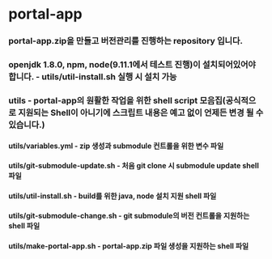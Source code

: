 # portal-app

### portal-app.zip을 만들고 버전관리를 진행하는 repository 입니다.
### openjdk 1.8.0, npm, node(9.11.1에서 테스트 진행)이 설치되어있어야 합니다. - utils/util-install.sh 실행 시 설치 가능

### utils - portal-app의 원활한 작업을 위한 shell script 모음집(공식적으로 지원되는 Shell이 아니기에 스크립트 내용은 예고 없이 언제든 변경 될 수 있습니다.)
#### utils/variables.yml - zip 생성과 submodule 컨트롤을 위한 변수 파일
#### utils/git-submodule-update.sh - 처음 git clone 시 submodule update shell 파일
#### utils/util-install.sh - build를 위한 java, node 설치 지원 shell 파일
#### utils/git-submodule-change.sh - git submodule의 버전 컨트롤을 지원하는 shell 파일
#### utils/make-portal-app.sh - portal-app.zip 파일 생성을 지원하는 shell 파일
